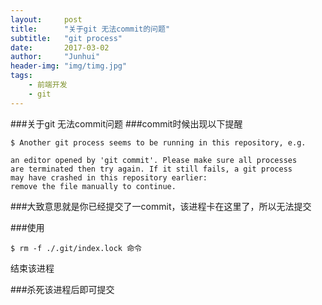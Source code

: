 ```yaml
---
layout:     post
title:      "关于git 无法commit的问题"
subtitle:   "git process"
date:       2017-03-02
author:     "Junhui"
header-img: "img/timg.jpg"
tags:
    - 前端开发
    - git
---
```


###关于git 无法commit问题
###commit时候出现以下提醒
~~~
$ Another git process seems to be running in this repository, e.g.

an editor opened by 'git commit'. Please make sure all processes 
are terminated then try again. If it still fails, a git process 
may have crashed in this repository earlier: 
remove the file manually to continue.
~~~

###大致意思就是你已经提交了一commit，该进程卡在这里了，所以无法提交


###使用
~~~
$ rm -f ./.git/index.lock 命令
~~~
结束该进程

###杀死该进程后即可提交

  




